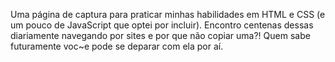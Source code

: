 Uma página de captura para praticar minhas habilidades em HTML e CSS (e um pouco de JavaScript que optei por incluir). 
Encontro centenas dessas diariamente navegando por sites e por que não copiar uma?! Quem sabe futuramente voc~e pode se deparar com ela por aí. 